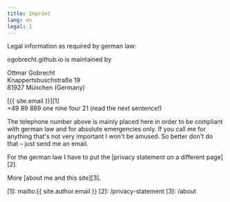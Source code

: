 ```yaml
---
title: Imprint
lang: en
legal: 1
---
```

Legal information as required by german law:

ogobrecht.github.io is maintained by

Ottmar Gobrecht  
Knappertsbuschstraße 19  
81927 München (Germany)

[{{ site.email }}][1]  
+49 89 889 one nine four 21 (read the next sentence!)

The telephone number above is mainly placed here in order to be compliant with german law and for absolute emergencies only. If you call me for anything that's not very important I won't be amused. So better don't do that – just send me an email.

For the german law I have to put the [privacy statement on a different page][2].

More [about me and this site][3].

[1]: mailto:{{ site.author.email }}
[2]: /privacy-statement
[3]: /about
